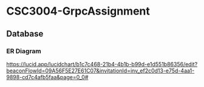 # CSC3004-GrpcAssignment

## Database
### ER Diagram
https://lucid.app/lucidchart/b1c7c468-21b4-4b1b-b99d-e1d551b86356/edit?beaconFlowId=09A56F5E27E61C07&invitationId=inv_ef2c0d13-e75d-4aa1-9898-cd7c4afb5faa&page=0_0#
